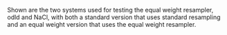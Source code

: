Shown are the two systems used for testing the equal weight resampler, odld and NaCl, with both a standard version that uses standard resampling and an equal weight version that uses the equal weight resampler.
